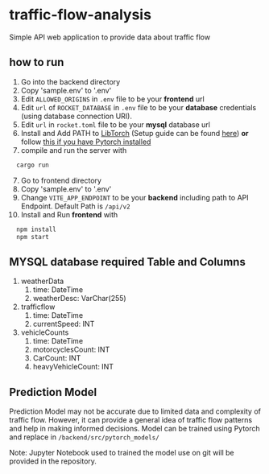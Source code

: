 # traffic-flow-analysis
Simple API web application to provide data about traffic flow

## how to run
1. Go into the backend directory
1. Copy 'sample.env' to '.env'
2. Edit `ALLOWED_ORIGINS` in `.env` file to be your __frontend__ url
3. Edit `url` of `ROCKET_DATABASE` in `.env` file to be your __database__ credentials (using database connection URI).
4. Edit `url` in `rocket.toml` file to be your **mysql** database url
5. Install and Add PATH to [LibTorch](https://pytorch.org/get-started/locally/) (Setup guide can be found [here](https://rustrepo.com/repo/LaurentMazare-tch-rs-rust-machine-learning)) **or** follow [this if you have Pytorch installed](https://necrashter.github.io/tch-rs-install-from-pytorch)
6. compile and run the server with 

  ```sh
    cargo run
  ```
7. Go to frontend directory
8. Copy 'sample.env' to '.env'
9. Change `VITE_APP_ENDPOINT` to be your __backend__ including path to API Endpoint. Default Path is `/api/v2`
9. Install and Run __frontend__ with 

  ```sh
    npm install
    npm start
  ```
  
## MYSQL database required Table and Columns
1. weatherData
    1. time: DateTime
    2. weatherDesc: VarChar(255)
2. trafficflow
    1. time: DateTime
    2. currentSpeed: INT
3. vehicleCounts
    1. time: DateTime
    2. motorcyclesCount: INT
    3. CarCount: INT
    4. heavyVehicleCount: INT
    
## Prediction Model
Prediction Model may not be accurate due to limited data and complexity of traffic flow. However, it can provide a general idea of traffic flow patterns and help in making informed decisions.
Model can be trained using Pytorch and replace in `/backend/src/pytorch_models/`

Note: Jupyter Notebook used to trained the model use on git will be provided in the repository.